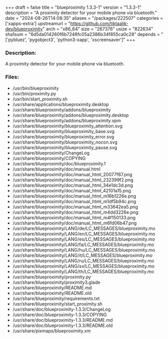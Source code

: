 +++
draft = false
title = "blueproximity 1.3.3-1"
version = "1.3.3-1"
description = "A proximity detector for your mobile phone via bluetooth."
date = "2024-08-26T14:08:35"
aliases = "/packages/222507"
categories = ['xapps-extra']
upstreamurl = "https://github.com/tiktaalik-dev/blueproximity"
arch = "x86_64"
size = "267376"
usize = "822634"
sha1sum = "6d5da014260f6b7248fc05a2386b34f855ca0c28"
depends = "['pybluez', 'pygobject3', 'python3-xapp', 'xscreensaver']"
+++
### Description: 
A proximity detector for your mobile phone via bluetooth.

### Files: 
* /usr/bin/blueproximity
* /usr/bin/proximity.py
* /usr/bin/start_proximity.sh
* /usr/share/applications/blueproximity.desktop
* /usr/share/blueproximity/addons/blueproximity
* /usr/share/blueproximity/addons/blueproximity.desktop
* /usr/share/blueproximity/addons/blueproximity.xpm
* /usr/share/blueproximity/blueproximity_attention.svg
* /usr/share/blueproximity/blueproximity_base.svg
* /usr/share/blueproximity/blueproximity_error.svg
* /usr/share/blueproximity/blueproximity_nocon.svg
* /usr/share/blueproximity/blueproximity_pause.svg
* /usr/share/blueproximity/ChangeLog
* /usr/share/blueproximity/COPYING
* /usr/share/blueproximity/doc/blueproximity.1
* /usr/share/blueproximity/doc/manual.html
* /usr/share/blueproximity/doc/manual_html_20077f87.png
* /usr/share/blueproximity/doc/manual_html_232399f2.png
* /usr/share/blueproximity/doc/manual_html_34e1dc3d.png
* /usr/share/blueproximity/doc/manual_html_42101a15.png
* /usr/share/blueproximity/doc/manual_html_m16b1226e.png
* /usr/share/blueproximity/doc/manual_html_m1df5b94c.png
* /usr/share/blueproximity/doc/manual_html_m33642ea5.png
* /usr/share/blueproximity/doc/manual_html_m4dd3226e.png
* /usr/share/blueproximity/doc/manual_html_m4f150133.png
* /usr/share/blueproximity/doc/manual_html_m6fd06b47.png
* /usr/share/blueproximity/LANG/de/LC_MESSAGES/blueproximity.mo
* /usr/share/blueproximity/LANG/en/LC_MESSAGES/blueproximity.mo
* /usr/share/blueproximity/LANG/es/LC_MESSAGES/blueproximity.mo
* /usr/share/blueproximity/LANG/fa/LC_MESSAGES/blueproximity.mo
* /usr/share/blueproximity/LANG/hu/LC_MESSAGES/blueproximity.mo
* /usr/share/blueproximity/LANG/it/LC_MESSAGES/blueproximity.mo
* /usr/share/blueproximity/LANG/ru/LC_MESSAGES/blueproximity.mo
* /usr/share/blueproximity/LANG/sv/LC_MESSAGES/blueproximity.mo
* /usr/share/blueproximity/LANG/th/LC_MESSAGES/blueproximity.mo
* /usr/share/blueproximity/proximity.py
* /usr/share/blueproximity/proximity3.glade
* /usr/share/blueproximity/README.md
* /usr/share/blueproximity/README.old
* /usr/share/blueproximity/requirements.txt
* /usr/share/blueproximity/start_proximity.sh
* /usr/share/doc/blueproximity-1.3.3/ChangeLog
* /usr/share/doc/blueproximity-1.3.3/COPYING
* /usr/share/doc/blueproximity-1.3.3/README.md
* /usr/share/doc/blueproximity-1.3.3/README.old
* /usr/share/pixmaps/blueproximity.xm
